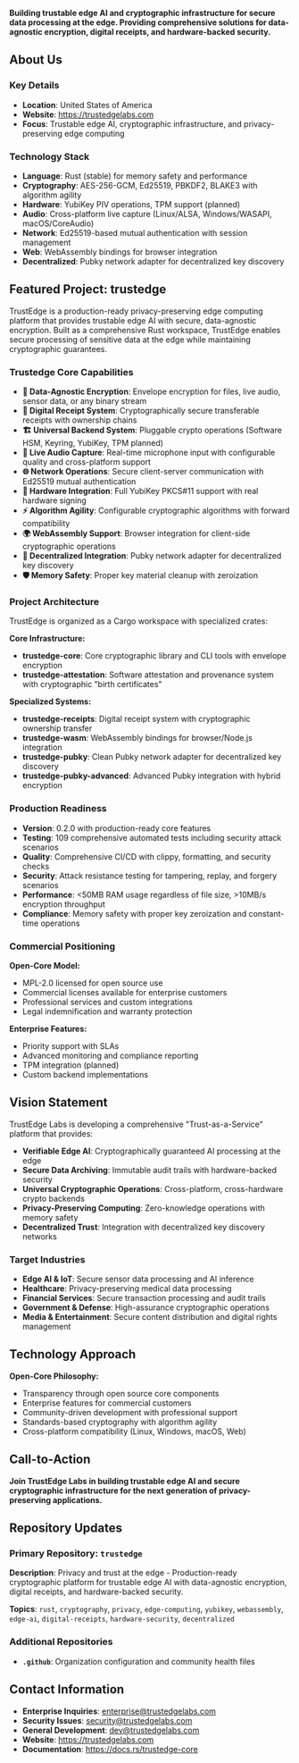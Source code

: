 <!--
Copyright (c) 2025 TRUSTEDGE LABS LLC
MPL-2.0: https://mozilla.org/MPL/2.0/
Project: trustedge — Privacy and trust at the edge.
GitHub: https://github.com/TrustEdge-Labs/trustedge
-->

**Building trustable edge AI and cryptographic infrastructure for secure data processing at the edge. Providing comprehensive solutions for data-agnostic encryption, digital receipts, and hardware-backed security.**

## About Us

### Key Details
- **Location**: United States of America
- **Website**: https://trustedgelabs.com
- **Focus**: Trustable edge AI, cryptographic infrastructure, and privacy-preserving edge computing

### Technology Stack
- **Language**: Rust (stable) for memory safety and performance
- **Cryptography**: AES-256-GCM, Ed25519, PBKDF2, BLAKE3 with algorithm agility
- **Hardware**: YubiKey PIV operations, TPM support (planned)
- **Audio**: Cross-platform live capture (Linux/ALSA, Windows/WASAPI, macOS/CoreAudio)
- **Network**: Ed25519-based mutual authentication with session management
- **Web**: WebAssembly bindings for browser integration
- **Decentralized**: Pubky network adapter for decentralized key discovery

## Featured Project: trustedge

TrustEdge is a production-ready privacy-preserving edge computing platform that provides trustable edge AI with secure, data-agnostic encryption. Built as a comprehensive Rust workspace, TrustEdge enables secure processing of sensitive data at the edge while maintaining cryptographic guarantees.

### Trustedge Core Capabilities

- **🔐 Data-Agnostic Encryption**: Envelope encryption for files, live audio, sensor data, or any binary stream
- **🧾 Digital Receipt System**: Cryptographically secure transferable receipts with ownership chains
- **🏗️ Universal Backend System**: Pluggable crypto operations (Software HSM, Keyring, YubiKey, TPM planned)
- **🎵 Live Audio Capture**: Real-time microphone input with configurable quality and cross-platform support
- **🌐 Network Operations**: Secure client-server communication with Ed25519 mutual authentication
- **🔑 Hardware Integration**: Full YubiKey PKCS#11 support with real hardware signing
- **⚡ Algorithm Agility**: Configurable cryptographic algorithms with forward compatibility
- **🌍 WebAssembly Support**: Browser integration for client-side cryptographic operations
- **🔗 Decentralized Integration**: Pubky network adapter for decentralized key discovery
- **🛡️ Memory Safety**: Proper key material cleanup with zeroization

### Project Architecture

TrustEdge is organized as a Cargo workspace with specialized crates:

**Core Infrastructure:**
- **trustedge-core**: Core cryptographic library and CLI tools with envelope encryption
- **trustedge-attestation**: Software attestation and provenance system with cryptographic "birth certificates"

**Specialized Systems:**
- **trustedge-receipts**: Digital receipt system with cryptographic ownership transfer
- **trustedge-wasm**: WebAssembly bindings for browser/Node.js integration
- **trustedge-pubky**: Clean Pubky network adapter for decentralized key discovery
- **trustedge-pubky-advanced**: Advanced Pubky integration with hybrid encryption

### Production Readiness

- **Version**: 0.2.0 with production-ready core features
- **Testing**: 109 comprehensive automated tests including security attack scenarios
- **Quality**: Comprehensive CI/CD with clippy, formatting, and security checks
- **Security**: Attack resistance testing for tampering, replay, and forgery scenarios
- **Performance**: <50MB RAM usage regardless of file size, >10MB/s encryption throughput
- **Compliance**: Memory safety with proper key zeroization and constant-time operations

### Commercial Positioning

**Open-Core Model:**
- MPL-2.0 licensed for open source use
- Commercial licenses available for enterprise customers
- Professional services and custom integrations
- Legal indemnification and warranty protection

**Enterprise Features:**
- Priority support with SLAs
- Advanced monitoring and compliance reporting
- TPM integration (planned)
- Custom backend implementations

## Vision Statement

TrustEdge Labs is developing a comprehensive "Trust-as-a-Service" platform that provides:

- **Verifiable Edge AI**: Cryptographically guaranteed AI processing at the edge
- **Secure Data Archiving**: Immutable audit trails with hardware-backed security
- **Universal Cryptographic Operations**: Cross-platform, cross-hardware crypto backends
- **Privacy-Preserving Computing**: Zero-knowledge operations with memory safety
- **Decentralized Trust**: Integration with decentralized key discovery networks

### Target Industries

- **Edge AI & IoT**: Secure sensor data processing and AI inference
- **Healthcare**: Privacy-preserving medical data processing
- **Financial Services**: Secure transaction processing and audit trails
- **Government & Defense**: High-assurance cryptographic operations
- **Media & Entertainment**: Secure content distribution and digital rights management

## Technology Approach

**Open-Core Philosophy:**
- Transparency through open source core components
- Enterprise features for commercial customers
- Community-driven development with professional support
- Standards-based cryptography with algorithm agility
- Cross-platform compatibility (Linux, Windows, macOS, Web)

## Call-to-Action

**Join TrustEdge Labs in building trustable edge AI and secure cryptographic infrastructure for the next generation of privacy-preserving applications.**

## Repository Updates

### Primary Repository: `trustedge`
**Description**: Privacy and trust at the edge - Production-ready cryptographic platform for trustable edge AI with data-agnostic encryption, digital receipts, and hardware-backed security.

**Topics**: `rust`, `cryptography`, `privacy`, `edge-computing`, `yubikey`, `webassembly`, `edge-ai`, `digital-receipts`, `hardware-security`, `decentralized`

### Additional Repositories
- **`.github`**: Organization configuration and community health files

## Contact Information

- **Enterprise Inquiries**: enterprise@trustedgelabs.com
- **Security Issues**: security@trustedgelabs.com
- **General Development**: dev@trustedgelabs.com
- **Website**: https://trustedgelabs.com
- **Documentation**: https://docs.rs/trustedge-core

